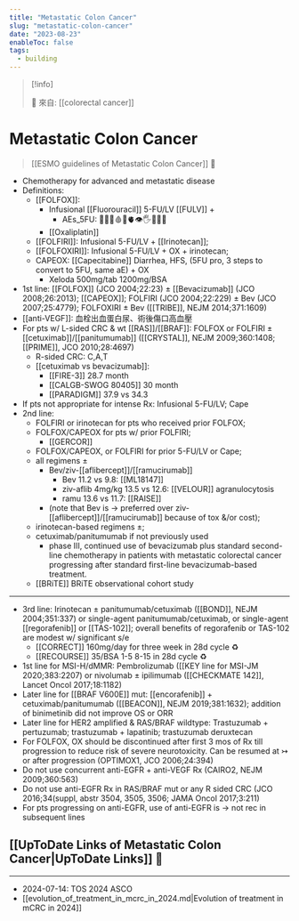 ```yaml
---
title: "Metastatic Colon Cancer"
slug: "metastatic-colon-cancer"
date: "2023-08-23"
enableToc: false
tags:
  - building
---
```


> [!info]
>
> 🌱 來自: [[colorectal cancer]]

# Metastatic Colon Cancer

> [[ESMO guidelines of Metastatic Colon Cancer]] 󰒗

- Chemotherapy for advanced and metastatic disease
- Definitions:
  - [[FOLFOX]]:
    - Infusional [[Fluorouracil]] 5-FU/LV [[FULV]] +
      - AEs_5FU: 💩👄🤮🩸🤞🫀👁️🖐️🦶😇🐌
    - [[Oxaliplatin]]
  - [[FOLFIRI]]: Infusional 5-FU/LV + [[Irinotecan]];
  - [[FOLFOXIRI]]: Infusional 5-FU/LV + OX + irinotecan;
  - CAPEOX: [[Capecitabine]]  Diarrhea, HFS,  (5FU pro, 3 steps to convert to 5FU, same aE) + OX
    - Xeloda 500mg/tab 1200mg/BSA
- 1st line: [[FOLFOX]] (JCO 2004;22:23) ± [[Bevacizumab]] (JCO 2008;26:2013); [[CAPEOX]]; FOLFIRI (JCO 2004;22:229) ± Bev (JCO 2007;25:4779); FOLFOXIRI ± Bev ([[TRIBE]], NEJM 2014;371:1609)
- [[anti-VEGF]]: 血栓出血蛋白尿、術後傷口高血壓
- For pts w/ L-sided CRC & wt [[RAS]]/[[BRAF]]: FOLFOX or FOLFIRI ± [[cetuximab]]/[[panitumumab]] ([[CRYSTAL]], NEJM 2009;360:1408; [[PRIME]], JCO 2010;28:4697)
  - R-sided CRC: C,A,T
  - [[cetuximab vs bevacizumab]]:
    - [[FIRE-3]] 28.7 month
    - [[CALGB-SWOG 80405]] 30 month
    - [[PARADIGM]] 37.9 vs 34.3
- If pts not appropriate for intense Rx: Infusional 5-FU/LV; Cape
- 2nd line:
  - FOLFIRI or irinotecan for pts who received prior FOLFOX;
  - FOLFOX/CAPEOX for pts w/ prior FOLFIRI;
    - [[GERCOR]]
  - FOLFOX/CAPEOX, or FOLFIRI for prior 5-FU/LV or Cape;
  - all regimens ±
    - Bev/ziv-[[aflibercept]]/[[ramucirumab]]
      - Bev 11.2 vs 9.8: [[ML18147]]
      - ziv-aflib 4mg/kg 13.5 vs 12.6: [[VELOUR]] agranulocytosis
      - ramu 13.6 vs 11.7: [[RAISE]]
    - (note that Bev is → preferred over ziv-[[aflibercept]]/[[ramucirumab]] because of tox &/or cost);
  - irinotecan-based regimens ±;
  - cetuximab/panitumumab if not previously used
    - phase III, continued use of bevacizumab plus standard second-line chemotherapy in patients with metastatic colorectal cancer progressing after standard first-line bevacizumab-based treatment.
  - [[BRiTE]] BRiTE observational cohort study

---

- 3rd line: Irinotecan ± panitumumab/cetuximab ([[BOND]], NEJM 2004;351:337) or single-agent panitumumab/cetuximab, or single-agent [[regorafenib]] or [[TAS-102]]; overall benefits of regorafenib or TAS-102 are modest w/ significant s/e
  - [[CORRECT]] 160mg/day for three week in 28d cycle ♻︎
  - [[RECOURSE]] 35/BSA 1-5 8-15 in 28d cycle ♻︎
- 1st line for MSI-H/dMMR: Pembrolizumab ([[KEY line for MSI-JM 2020;383:2207) or nivolumab ± ipilimumab ([[CHECKMATE 142]], Lancet Oncol 2017;18:1182)
- Later line for [[BRAF V600E]] mut: [[encorafenib]] + cetuximab/panitumumab ([[BEACON]], NEJM 2019;381:1632); addition of binimetinib did not improve OS or ORR
- Later line for HER2 amplified & RAS/BRAF wildtype: Trastuzumab + pertuzumab; trastuzumab + lapatinib; trastuzumab deruxtecan
- For FOLFOX, OX should be discontinued after first 3 mos of Rx till progression to reduce risk of severe neurotoxicity. Can be resumed at ↣ or after progression (OPTIMOX1, JCO 2006;24:394)
- Do not use concurrent anti-EGFR + anti-VEGF Rx (CAIRO2, NEJM 2009;360:563)
- Do not use anti-EGFR Rx in RAS/BRAF mut or any R sided CRC (JCO 2016;34(suppl, abstr 3504, 3505, 3506; JAMA Oncol 2017;3:211)
- For pts progressing on anti-EGFR, use of anti-EGFR is → not rec in subsequent lines

## [[UpToDate Links of Metastatic Colon Cancer|UpToDate Links]] 󰒖


---

- 2024-07-14: TOS 2024 ASCO
- [[evolution_of_treatment_in_mcrc_in_2024.md|Evolution of treatment in mCRC in 2024]]

